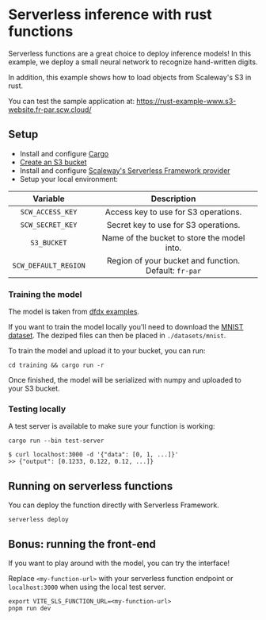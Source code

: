 # Serverless inference with rust functions

Serverless functions are a great choice to deploy inference models! In this example, we deploy a small neural network to recognize hand-written digits.

In addition, this example shows how to load objects from Scaleway's S3 in rust.

You can test the sample application at: <https://rust-example-www.s3-website.fr-par.scw.cloud/>

## Setup

- Install and configure [Cargo](https://doc.rust-lang.org/stable/cargo/getting-started/installation.html)
- [Create an S3 bucket](https://www.scaleway.com/en/docs/storage/object/quickstart/#how-to-create-a-bucket)
- Install and configure [Scaleway's Serverless Framework provider](https://github.com/scaleway/serverless-scaleway-functions#quick-start)
- Setup your local environment:

| Variable | Description |
| :---:   | :---: |
| `SCW_ACCESS_KEY` | Access key to use for S3 operations. |
| `SCW_SECRET_KEY` | Secret key to use for S3 operations. |
| `S3_BUCKET` | Name of the bucket to store the model into. |
| `SCW_DEFAULT_REGION` | Region of your bucket and function. Default: `fr-par`  |

### Training the model

The model is taken from [dfdx examples](https://github.com/coreylowman/dfdx).

If you want to train the model locally you'll need to download the [MNIST dataset](http://yann.lecun.com/exdb/mnist/). The deziped files can then be placed in `./datasets/mnist`.

To train the model and upload it to your bucket, you can run:

```console
cd training && cargo run -r
```

Once finished, the model will be serialized with numpy and uploaded to your S3 bucket.

### Testing locally

A test server is available to make sure your function is working:

```console
cargo run --bin test-server

$ curl localhost:3000 -d '{"data": [0, 1, ...]}'
>> {"output": [0.1233, 0.122, 0.12, ...]}
```

## Running on serverless functions

You can deploy the function directly with Serverless Framework.

```console
serverless deploy
```

## Bonus: running the front-end

If you want to play around with the model, you can try the interface!

Replace `<my-function-url>` with your serverless function endpoint or `localhost:3000` when using the local test server.

```console
export VITE_SLS_FUNCTION_URL=<my-function-url> 
pnpm run dev
```
